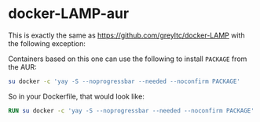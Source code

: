 # docker-LAMP-aur
This is exactly the same as https://github.com/greyltc/docker-LAMP with the following exception:

Containers based on this one can use the following to install `PACKAGE` from the AUR:
```bash
su docker -c 'yay -S --noprogressbar --needed --noconfirm PACKAGE'
```

So in your Dockerfile, that would look like:
```dockerfile
RUN su docker -c 'yay -S --noprogressbar --needed --noconfirm PACKAGE'
```
